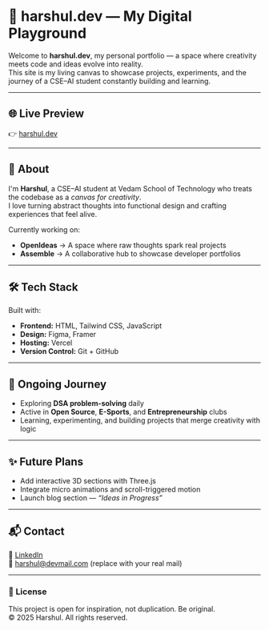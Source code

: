 # 🚀 harshul.dev — My Digital Playground

Welcome to **harshul.dev**, my personal portfolio — a space where creativity meets code and ideas evolve into reality.  
This site is my living canvas to showcase projects, experiments, and the journey of a CSE–AI student constantly building and learning.

---

## 🌐 Live Preview  
👉 [harshul.dev]()

---

## 🧠 About  
I'm **Harshul**, a CSE–AI student at Vedam School of Technology who treats the codebase as a *canvas for creativity*.  
I love turning abstract thoughts into functional design and crafting experiences that feel alive.

Currently working on:
- **OpenIdeas** → A space where raw thoughts spark real projects  
- **Assemble** → A collaborative hub to showcase developer portfolios  

---

## 🛠️ Tech Stack  
Built with:
- **Frontend:** HTML, Tailwind CSS, JavaScript  
- **Design:** Figma, Framer  
- **Hosting:** Vercel  
- **Version Control:** Git + GitHub  

---

## 📅 Ongoing Journey  
- Exploring **DSA problem-solving** daily  
- Active in **Open Source**, **E-Sports**, and **Entrepreneurship** clubs  
- Learning, experimenting, and building projects that merge creativity with logic  

---

## ✨ Future Plans  
- Add interactive 3D sections with Three.js  
- Integrate micro animations and scroll-triggered motion  
- Launch blog section — *“Ideas in Progress”*  

---

## 📬 Contact  
💼 [LinkedIn](https://linkedin.com/in/harshul)  
📧 harshul@devmail.com (replace with your real mail)  

---

### 🧩 License  
This project is open for inspiration, not duplication. Be original.  
© 2025 Harshul. All rights reserved.

